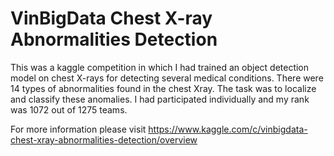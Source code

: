 # VinBigData Chest X-ray Abnormalities Detection

This was a kaggle competition in which I had trained an object detection model on chest X-rays for detecting several medical conditions. There were 14 types of abnormalities found in the chest Xray. The task was to localize and classify these anomalies.
I had participated individually and my rank was 1072 out of 1275 teams.

For more information please visit https://www.kaggle.com/c/vinbigdata-chest-xray-abnormalities-detection/overview
